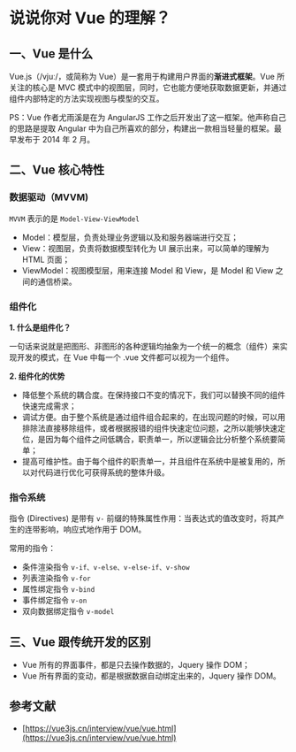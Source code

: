 # 说说你对 Vue 的理解？

## 一、Vue 是什么

Vue.js（/vjuː/，或简称为 Vue）是一套用于构建用户界面的**渐进式框架**。Vue 所关注的核心是 MVC 模式中的视图层，同时，它也能方便地获取数据更新，并通过组件内部特定的方法实现视图与模型的交互。

PS：Vue 作者尤雨溪是在为 AngularJS 工作之后开发出了这一框架。他声称自己的思路是提取 Angular 中为自己所喜欢的部分，构建出一款相当轻量的框架。最早发布于 2014 年 2 月。

## 二、Vue 核心特性

### 数据驱动（MVVM)

`MVVM` 表示的是 `Model-View-ViewModel`

- Model：模型层，负责处理业务逻辑以及和服务器端进行交互；
- View：视图层，负责将数据模型转化为 UI 展示出来，可以简单的理解为 HTML 页面；
- ViewModel：视图模型层，用来连接 Model 和 View，是 Model 和 View 之间的通信桥梁。

### 组件化

**1. 什么是组件化？**

一句话来说就是把图形、非图形的各种逻辑均抽象为一个统一的概念（组件）来实现开发的模式，在 Vue 中每一个 .vue 文件都可以视为一个组件。

**2. 组件化的优势**

- 降低整个系统的耦合度。在保持接口不变的情况下，我们可以替换不同的组件快速完成需求；
- 调试方便。由于整个系统是通过组件组合起来的，在出现问题的时候，可以用排除法直接移除组件，或者根据报错的组件快速定位问题，之所以能够快速定位，是因为每个组件之间低耦合，职责单一，所以逻辑会比分析整个系统要简单；
- 提高可维护性。由于每个组件的职责单一，并且组件在系统中是被复用的，所以对代码进行优化可获得系统的整体升级。

### 指令系统

指令 (Directives) 是带有 `v-` 前缀的特殊属性作用：当表达式的值改变时，将其产生的连带影响，响应式地作用于 DOM。

常用的指令：

- 条件渲染指令 `v-if、v-else、v-else-if、v-show`
- 列表渲染指令 `v-for`
- 属性绑定指令 `v-bind`
- 事件绑定指令 `v-on`
- 双向数据绑定指令 `v-model`

## 三、Vue 跟传统开发的区别

- Vue 所有的界面事件，都是只去操作数据的，Jquery 操作 DOM；
- Vue 所有界面的变动，都是根据数据自动绑定出来的，Jquery 操作 DOM。

## 参考文献

- [https://vue3js.cn/interview/vue/vue.html](https://vue3js.cn/interview/vue/vue.html)
